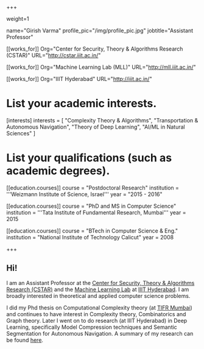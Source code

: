 +++

weight=1


name="Girish Varma"
profile_pic="/img/profile_pic.jpg"
jobtitle="Assistant Professor"

[[works_for]]
Org="Center for Security, Theory & Algorithms Research (CSTAR)"
URL="http://cstar.iiit.ac.in/"

[[works_for]]
Org="Machine Learning Lab (MLL)"
URL="http://mll.iiit.ac.in/"


[[works_for]]
Org="IIIT Hyderabad"
URL="http://iiit.ac.in/"


# List your academic interests.
[interests]
  interests = [
    "Complexity Theory & Algorithms",
    "Transportation & Autonomous Navigation",
    "Theory of Deep Learning",
    "AI/ML in Natural Sciences"
]

# List your qualifications (such as academic degrees).

[[education.courses]]
  course = "Postdoctoral Research"
  institution = '''Weizmann Institute of Science, Israel'''
  year = "2015 - 2016"

[[education.courses]]
  course = "PhD and MS in Computer Science"
  institution = '''Tata Institute of Fundamental Research, Mumbai'''
  year = 2015

[[education.courses]]
  course = "BTech in Computer Science & Eng."
  institution = "National Institute of Technology Calicut"
  year = 2008

+++
## Hi!

I am an Assistant Professor at the [Center for Security, Theory & Algorithms Research (CSTAR)](http://cstar.iiit.ac.in/) and the [Machine Learning Lab](http://mll.iiit.ac.in/) at [IIIT Hyderabad](http://iiit.ac.in/).  I am broadly interested in theoretical and applied computer science problems.

I did my Phd thesis on Computational Complexity theory (at [TIFR Mumbai](http://www.tcs.tifr.res.in/)) and continues to have interest in Complexity theory, Combinatorics and Graph theory. Later I went on to do research (at IIIT Hyderabad) in Deep Learning, specifically Model Compression techniques and Semantic Segmentation for Autonomous Navigation. A summary of my research can be found [here](https://docs.google.com/presentation/d/e/2PACX-1vRWkBqM6TOI8dT5VPSGjSZnrtiVGPjBFSwn7gF8cv-E8am32bxcZh-akJPobQulytrzo2qq3acLiLrO/pub?start=false&loop=false&delayms=3000).
